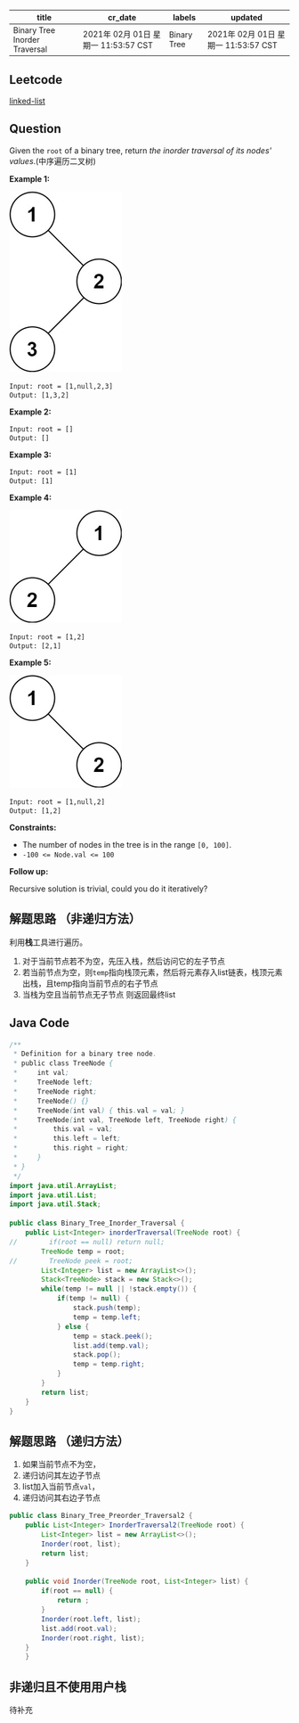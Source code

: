 

| title                         | cr_date                              | labels      | updated                              |
| ----------------------------- | ------------------------------------ | ----------- | ------------------------------------ |
| Binary Tree Inorder Traversal | 2021年 02月 01日 星期一 11:53:57 CST | Binary Tree | 2021年 02月 01日 星期一 11:53:57 CST |

## Leetcode

[linked-list](https://leetcode.com/explore/learn/card/data-structure-tree/134/traverse-a-tree/929/)  

## Question

Given the `root` of a binary tree, return *the inorder traversal of its nodes' values*.(中序遍历二叉树)

 

**Example 1:**

![img](../../images/inorder_1.jpg)

```
Input: root = [1,null,2,3]
Output: [1,3,2]
```

**Example 2:**

```
Input: root = []
Output: []
```

**Example 3:**

```
Input: root = [1]
Output: [1]
```

**Example 4:**

![img](../../images/inorder_5.jpg)

```
Input: root = [1,2]
Output: [2,1]
```

**Example 5:**

![img](../../images/inorder_4.jpg)

```
Input: root = [1,null,2]
Output: [1,2]
```

 

**Constraints:**

- The number of nodes in the tree is in the range `[0, 100]`.
- `-100 <= Node.val <= 100`

 

**Follow up:**

Recursive solution is trivial, could you do it iteratively?



## 解题思路 （非递归方法）

利用**栈**工具进行遍历。

1. 对于当前节点若不为空，先压入栈，然后访问它的左子节点
2. 若当前节点为空，则`temp`指向栈顶元素，然后将元素存入list链表，栈顶元素出栈，且temp指向当前节点的右子节点
3. 当栈为空且当前节点无子节点 则返回最终list


## Java Code

```java
/**
 * Definition for a binary tree node.
 * public class TreeNode {
 *     int val;
 *     TreeNode left;
 *     TreeNode right;
 *     TreeNode() {}
 *     TreeNode(int val) { this.val = val; }
 *     TreeNode(int val, TreeNode left, TreeNode right) {
 *         this.val = val;
 *         this.left = left;
 *         this.right = right;
 *     }
 * }
 */
import java.util.ArrayList;
import java.util.List;
import java.util.Stack;

public class Binary_Tree_Inorder_Traversal {
    public List<Integer> inorderTraversal(TreeNode root) {
//        if(root == null) return null;
        TreeNode temp = root;
//        TreeNode peek = root;
        List<Integer> list = new ArrayList<>();
        Stack<TreeNode> stack = new Stack<>();
        while(temp != null || !stack.empty()) {
            if(temp != null) {
                stack.push(temp);
                temp = temp.left;
            } else {
                temp = stack.peek();
                list.add(temp.val);
                stack.pop();
                temp = temp.right;
            }
        }
        return list;
    }
}
```



## 解题思路 （递归方法）

1. 如果当前节点不为空， 
2. 递归访问其左边子节点
3. list加入当前节点`val`，
4. 递归访问其右边子节点



```java
public class Binary_Tree_Preorder_Traversal2 {
    public List<Integer> InorderTraversal2(TreeNode root) {
        List<Integer> list = new ArrayList<>();
        Inorder(root, list);
        return list;
    }

    public void Inorder(TreeNode root, List<Integer> list) {
        if(root == null) {
            return ;
        }
        Inorder(root.left, list);
        list.add(root.val);
        Inorder(root.right, list);
    }
    }
```



## 非递归且不使用用户栈

待补充


